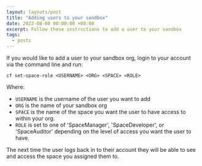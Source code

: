 ```yaml
---
layout: layouts/post
title: "Adding users to your sandbox"
date: 2022-08-08 00:00:00 +00:00
excerpt: Follow these instructions to add a user to your sandbox
tags:
  - posts
---
```


If you would like to add a user to your sandbox org, login to your account via the command line and run:

`cf set-space-role <USERNAME> <ORG> <SPACE> <ROLE>`

Where:

- `USERNAME` is the username of the user you want to add
- `ORG` is the name of your sandbox org
- `SPACE` is the name of the space you want the user to have access to within your org.
- `ROLE` is set to one of 'SpaceManager', 'SpaceDeveloper', or 'SpaceAuditor' depending on the level of access you want the user to have.

The next time the user logs back in to their account they will be able to see and access the space you assigned them to.
